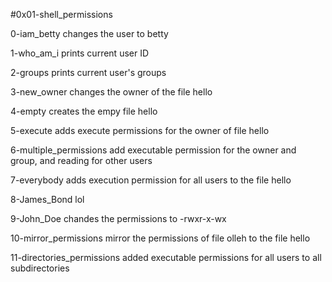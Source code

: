 #0x01-shell_permissions

0-iam_betty changes the user to betty

1-who_am_i prints current user ID

2-groups prints current user's groups

3-new_owner changes the owner of the file hello

4-empty creates the empy file hello

5-execute adds execute permissions for the owner of file hello

6-multiple_permissions add executable permission for the owner and group, and reading for other users

7-everybody adds execution permission for all users to the file hello

8-James_Bond lol

9-John_Doe chandes the permissions to -rwxr-x-wx

10-mirror_permissions mirror the permissions of file olleh to the file hello

11-directories_permissions added executable permissions for all users to all subdirectories

